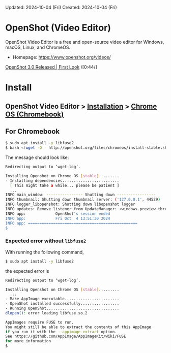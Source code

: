Updated: 2024-10-04 (Fri)
Created: 2024-10-04 (Fri)

# OpenShot (Video Editor)
OpenShot Video Editor is a free and open-source video editor for Windows, macOS, Linux, and ChromeOS.
- Homepage: https://www.openshot.org/videos/

[OpenShot 3.0 Released | First Look](https://youtu.be/JHiDOBWXQH8?si=Ug2crgvZX9dJnXiK) /[0:44/]

# Install
## OpenShot Video Editor > [Installation](https://www.openshot.org/static/files/user-guide/installation.html) > [Chrome OS (Chromebook)](https://www.openshot.org/static/files/user-guide/installation.html#chrome-os-chromebook)

## For Chromebook
```bash
$ sudo apt install -y libfuse2
$ bash <(wget -O - http://openshot.org/files/chromeos/install-stable.sh)
```
The message should look like:
```bash
Redirecting output to ‘wget-log’.

Installing Openshot on Chrome OS [stable].........
- Installing dependencies.........................
  [ This might take a while... please be patient ]
  ...
INFO main_window: ---------------- Shutting down -----------------
INFO thumbnail: Shutting down thumbnail server: ('127.0.0.1', 44529)
INFO logger_libopenshot: Shutting down libopenshot logger
INFO updates: Remove listener from UpdateManager: <windows.preview_thread.PreviewParent object at 0x7fda5c1e7af0>
INFO app:             OpenShot's session ended            
INFO app:             Fri Oct  4 13:51:30 2024            
INFO app: ================================================
$
```
### Expected error without `libfuse2`
With running the following command, 
```bash
$ sudo apt install -y libfuse2
```
the expected error is
```bash
Redirecting output to ‘wget-log’.

Installing Openshot on Chrome OS [stable].........
  ...
- Make AppImage executable........................
- OpenShot installed successfully.................
- Running OpenShot................................
dlopen(): error loading libfuse.so.2

AppImages require FUSE to run. 
You might still be able to extract the contents of this AppImage 
if you run it with the --appimage-extract option. 
See https://github.com/AppImage/AppImageKit/wiki/FUSE 
for more information
$
```

